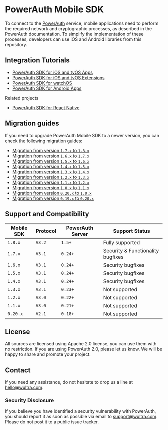# PowerAuth Mobile SDK

To connect to the [PowerAuth](https://www.wultra.com/product/powerauth-mobile-security-suite) service, mobile applications need to perform the required network and cryptographic processes, as described in the PowerAuth documentation. To simplify the implementation of these processes, developers can use iOS and Android libraries from this repository.

## Integration Tutorials

- [PowerAuth SDK for iOS and tvOS Apps](PowerAuth-SDK-for-iOS.md)
- [PowerAuth SDK for iOS and tvOS Extensions](PowerAuth-SDK-for-iOS-Extensions.md)
- [PowerAuth SDK for watchOS](PowerAuth-SDK-for-watchOS.md)
- [PowerAuth SDK for Android Apps](PowerAuth-SDK-for-Android.md)

Related projects

- [PowerAuth SDK for React Native](https://github.com/wultra/react-native-powerauth-mobile-sdk)

## Migration guides

If you need to upgrade PowerAuth Mobile SDK to a newer version, you can check the following migration guides:

- [Migration from version `1.7.x` to `1.8.x`](Migration-from-1.7-to-1.8.md)
- [Migration from version `1.6.x` to `1.7.x`](Migration-from-1.6-to-1.7.md)
- [Migration from version `1.5.x` to `1.6.x`](Migration-from-1.5-to-1.6.md)
- [Migration from version `1.4.x` to `1.5.x`](Migration-from-1.4-to-1.5.md)
- [Migration from version `1.3.x` to `1.4.x`](Migration-from-1.3-to-1.4.md)
- [Migration from version `1.2.x` to `1.3.x`](Migration-from-1.2-to-1.3.md)
- [Migration from version `1.1.x` to `1.2.x`](Migration-from-1.1-to-1.2.md)
- [Migration from version `1.0.x` to `1.1.x`](Migration-from-1.0-to-1.1.md)
- [Migration from version `0.20.x` to `1.0.x`](Migration-from-0.20-to-1.0.md)
- [Migration from version `0.19.x` to `0.20.x`](Migration-from-0.19-to-0.20.md)

## Support and Compatibility

| Mobile SDK | Protocol | PowerAuth Server    | Support Status                    |
|------------|----------|---------------------|-----------------------------------|
| `1.8.x`    | `V3.2`   | `1.5+`              | Fully supported                   |
| `1.7.x`    | `V3.1`   | `0.24+`             | Security & Functionality bugfixes |
| `1.6.x`    | `V3.1`   | `0.24+`             | Security bugfixes                 |
| `1.5.x`    | `V3.1`   | `0.24+`             | Security bugfixes                 |
| `1.4.x`    | `V3.1`   | `0.24+`             | Security bugfixes                 |
| `1.3.x`    | `V3.1`   | `0.23+`             | Not supported                     |
| `1.2.x`    | `V3.0`   | `0.22+`             | Not supported                     |
| `1.1.x`    | `V3.0`   | `0.21+`             | Not supported                     |
| `0.20.x`   | `V2.1`   | `0.18+`             | Not supported                     |

## License

All sources are licensed using Apache 2.0 license, you can use them with no restriction. If you are using PowerAuth 2.0, please let us know. We will be happy to share and promote your project.

## Contact

If you need any assistance, do not hesitate to drop us a line at [hello@wultra.com](mailto:hello@wultra.com).

### Security Disclosure

If you believe you have identified a security vulnerability with PowerAuth, you should report it as soon as possible via email to [support@wultra.com](mailto:support@wultra.com). Please do not post it to a public issue tracker.
